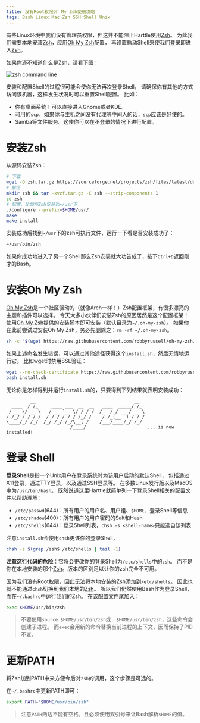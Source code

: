 ```yaml
---
title: 没有Root权限Oh My Zsh使用攻略
tags: Bash Linux Mac Zsh SSH Shell Unix
---
```


有些Linux环境中我们没有管理员权限，但这并不能阻止Harttle使用[Zsh][zsh]。
为此我们需要本地安装[Zsh][zsh]，应用[Oh My Zsh][omz]配置，
再设置启动Shell来使我们登录即进入[Zsh][zsh]。

如果你还不知道什么是[Zsh][zsh]，请看下图：

![zsh command line][zsh-cli]

安装和配置Shell的过程很可能会使你无法再次登录Shell，
请确保你有其他的方式访问该机器，这样发生状况时可以重置Shell配置。
比如：

* 你有桌面系统！可以直接进入Gnome或者KDE。
* 可用的`scp`，如果你与主机之间没有代理等中间人的话，`scp`应该是好使的。
* Samba等文件服务。这使你可以在不登录的情况下进行配置。

<!--more-->

# 安装Zsh

从源码安装Zsh：

```bash
# 下载
wget -O zsh.tar.gz https://sourceforge.net/projects/zsh/files/latest/download
# 解压
mkdir zsh && tar -xvzf.tar.gz -C zsh --strip-components 1
cd zsh
# 配置，比如将Zsh安装到~/usr下
./configure --prefix=$HOME/usr/
make
make install
```

安装成功后找到`~/usr`下的zsh可执行文件，运行一下看是否安装成功了：

```bash
~/usr/bin/zsh
```

如果你成功地进入了另一个Shell那么Zsh安装就大功告成了，按下`Ctrl+D`返回刚才的Bash。

# 安装Oh My Zsh

[Oh My Zsh][omz]是一个社区驱动的（就像Arch一样！）Zsh配置框架，有很多漂亮的主题和插件可以选择。
今天大多小伙伴们安装Zsh的原因居然是这个配置框架！
使用[Oh My Zsh][omz]提供的安装脚本即可安装（默认目录为`~/.oh-my-zsh`）。
如果你在此前尝试过安装Oh My Zsh，务必先删除之：`rm -rf ~/.oh-my-zsh`。

```bash
sh -c "$(wget https://raw.githubusercontent.com/robbyrussell/oh-my-zsh/master/tools/install.sh -O -)"
```

如果上述命名发生错误，可以通过其他途径获得这个`install.sh`，然后无情地运行它。
比如wget时禁用SSL验证：

```bash
wget --no-check-certificate https://raw.githubusercontent.com/robbyrussell/oh-my-zsh/master/tools/install.sh
bash install.sh
```

无论你是怎样得到并运行`install.sh`的，只要得到下列结果就表明安装成功：

```
         __                                     __
  ____  / /_     ____ ___  __  __   ____  _____/ /_
 / __ \/ __ \   / __ `__ \/ / / /  /_  / / ___/ __ \
/ /_/ / / / /  / / / / / / /_/ /    / /_(__  ) / / /
\____/_/ /_/  /_/ /_/ /_/\__, /    /___/____/_/ /_/
                        /____/                       ....is now installed!
```

# 登录 Shell

**登录Shell**是指一个Unix用户在登录系统时为该用户启动的默认Shell，
包括通过X11登录，通过TTY登录，以及通过SSH登录等。
在多数Linux发行版以及MacOS中为`/usr/bin/bash`。
既然说道这里Harttle就简单列一下登录Shell相关的配置文件以帮助理解：

* `/etc/passwd`(644)：所有用户的用户名、用户组、`$HOME`、登录Shell等信息
* `/etc/shadow`(400)：所有用户的用户密码的Salt和Hash
* `/etc/shells`(644)：登录Shell列表，`chsh -s <shell-name>`只能选自该列表

注意`install.sh`会使用`chsh`更该你的登录Shell，

```bash
chsh -s $(grep /zsh$ /etc/shells | tail -1)
```

**注意这行代码的危险**：它将会更改你的登录Shell为`/etc/shells`中的`zsh`。
而不是你在本地安装的那个[Zsh][zsh]。版本的区别足以让你的zsh完全不可用。

因为我们没有Root权限，因此无法将本地安装的Zsh添加到`/etc/shells`。
因此也就不能通过`chsh`切换到我们本地的[Zsh][zsh]。
所以我们仍然使用Bash作为登录Shell，而在`~/.bashrc`中运行我们的Zsh。
在该配置文件尾加入：

```bash
exec $HOME/usr/bin/zsh
```

> 不要使用`source $HOME/usr/bin/zsh`或`. $HOME/usr/bin/zsh`，这些命令会创建子进程。
> 而`exec`会用新的命令替换当前进程的上下文，因而保持了PID不变。

# 更新PATH

将Zsh加到PATH中来方便今后对`zsh`的调用，这个步骤是可选的。

在`~/.bashrc`中更新PATH即可：

```bash
export PATH="$HOME/usr/bin/zsh"
```

> 注意`PATH`两边不能有空格，且必须使用双引号来让Bash解析`$HOME`的值。

[omz]: https://github.com/robbyrussell/oh-my-zsh
[zsh-cli]: /assets/img/blog/shell/zsh-cli.png
[zsh]: http://www.zsh.org/
